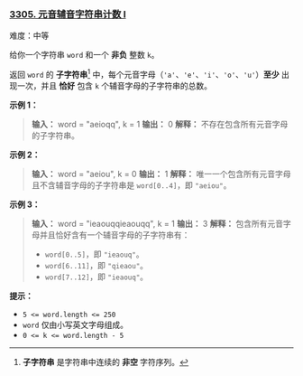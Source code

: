 ### [3305\. 元音辅音字符串计数 I](https://leetcode.cn/problems/count-of-substrings-containing-every-vowel-and-k-consonants-i/)

难度：中等

给你一个字符串 `word` 和一个 **非负** 整数 `k`。

返回 `word` 的 __子字符串__[^1] 中，每个元音字母（`'a'`、`'e'`、`'i'`、`'o'`、`'u'`）**至少** 出现一次，并且 **恰好** 包含 `k` 个辅音字母的子字符串的总数。

**示例 1：**

> **输入：** word = "aeioqq", k = 1
> **输出：** 0
> **解释：**
> 不存在包含所有元音字母的子字符串。

**示例 2：**

> **输入：** word = "aeiou", k = 0
> **输出：** 1
> **解释：**
> 唯一一个包含所有元音字母且不含辅音字母的子字符串是 `word[0..4]`，即 `"aeiou"`。

**示例 3：**

> **输入：** word = "ieaouqqieaouqq", k = 1
> **输出：** 3
> **解释：**
> 包含所有元音字母并且恰好含有一个辅音字母的子字符串有：
>
> - `word[0..5]`，即 `"ieaouq"`。
> - `word[6..11]`，即 `"qieaou"`。
> - `word[7..12]`，即 `"ieaouq"`。

**提示：**

- `5 <= word.length <= 250`
- `word` 仅由小写英文字母组成。
- `0 <= k <= word.length - 5`

[^1]: **子字符串** 是字符串中连续的 **非空** 字符序列。
